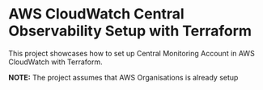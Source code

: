 # AWS CloudWatch Central Observability Setup with Terraform

This project showcases how to set up Central Monitoring Account in AWS CloudWatch with Terraform.

**NOTE:** The project assumes that AWS Organisations is already setup